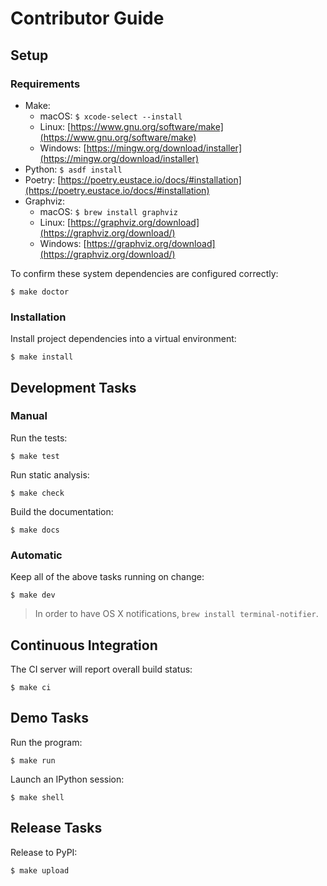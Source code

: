 # Contributor Guide

## Setup

### Requirements

* Make:
    * macOS: `$ xcode-select --install`
    * Linux: [https://www.gnu.org/software/make](https://www.gnu.org/software/make)
    * Windows: [https://mingw.org/download/installer](https://mingw.org/download/installer)
* Python: `$ asdf install`
* Poetry: [https://poetry.eustace.io/docs/#installation](https://poetry.eustace.io/docs/#installation)
* Graphviz:
    * macOS: `$ brew install graphviz`
    * Linux: [https://graphviz.org/download](https://graphviz.org/download/)
    * Windows: [https://graphviz.org/download](https://graphviz.org/download/)

To confirm these system dependencies are configured correctly:

```text
$ make doctor
```

### Installation

Install project dependencies into a virtual environment:

```text
$ make install
```

## Development Tasks

### Manual

Run the tests:

```text
$ make test
```

Run static analysis:

```text
$ make check
```

Build the documentation:

```text
$ make docs
```

### Automatic

Keep all of the above tasks running on change:

```text
$ make dev
```

> In order to have OS X notifications, `brew install terminal-notifier`.

## Continuous Integration

The CI server will report overall build status:

```text
$ make ci
```

## Demo Tasks

Run the program:

```text
$ make run
```

Launch an IPython session:

```text
$ make shell
```

## Release Tasks

Release to PyPI:

```text
$ make upload
```
